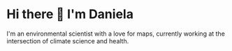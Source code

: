 # Hi there 👋 I'm Daniela

I'm an environmental scientist with a love for maps, currently working at the intersection of climate science and health.
